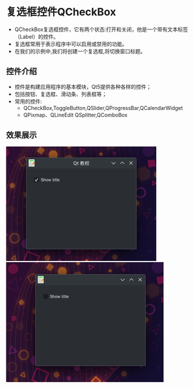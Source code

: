 # 复选框控件QCheckBox
- QCheckBox复选框控件，它有两个状态:打开和关闭，他是一个带有文本标签（Label）的控件。
- 复选框常用于表示程序中可以启用或禁用的功能。
- 在我们的示例中,我们将创建一个复选框,将切换窗口标题。


## 控件介绍
- 控件是构建应用程序的基本模块，Qt5提供各种各样的控件；
- 包括按钮、复选框、滑动条、列表框等；
- 常用的控件:
    - QCheckBox,ToggleButton,QSlider,QProgressBar,QCalendarWidget
    - QPixmap、QLineEdit QSplitter,QComboBox

## 效果展示
![](./images/2023-08-06_12-40.png)
![](./images/2023-08-06_12-40_1.png)